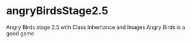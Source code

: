 # angryBirdsStage2.5
Angry Birds stage 2.5 with Class Inheritance and Images
Angry Birds is a good game